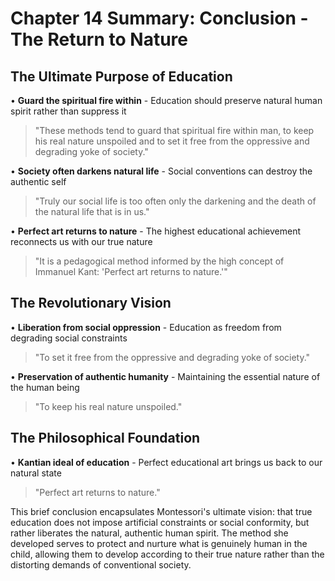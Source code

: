 # Chapter 14 Summary: Conclusion - The Return to Nature

## The Ultimate Purpose of Education
• **Guard the spiritual fire within** - Education should preserve natural human spirit rather than suppress it
> "These methods tend to guard that spiritual fire within man, to keep his real nature unspoiled and to set it free from the oppressive and degrading yoke of society."

• **Society often darkens natural life** - Social conventions can destroy the authentic self
> "Truly our social life is too often only the darkening and the death of the natural life that is in us."

• **Perfect art returns to nature** - The highest educational achievement reconnects us with our true nature
> "It is a pedagogical method informed by the high concept of Immanuel Kant: 'Perfect art returns to nature.'"

## The Revolutionary Vision
• **Liberation from social oppression** - Education as freedom from degrading social constraints
> "To set it free from the oppressive and degrading yoke of society."

• **Preservation of authentic humanity** - Maintaining the essential nature of the human being
> "To keep his real nature unspoiled."

## The Philosophical Foundation
• **Kantian ideal of education** - Perfect educational art brings us back to our natural state
> "Perfect art returns to nature."

This brief conclusion encapsulates Montessori's ultimate vision: that true education does not impose artificial constraints or social conformity, but rather liberates the natural, authentic human spirit. The method she developed serves to protect and nurture what is genuinely human in the child, allowing them to develop according to their true nature rather than the distorting demands of conventional society.